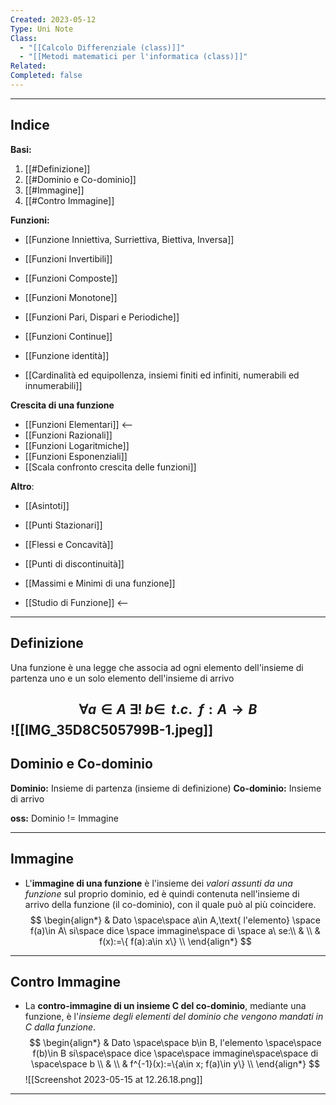 ```yaml
---
Created: 2023-05-12
Type: Uni Note
Class:
  - "[[Calcolo Differenziale (class)]]"
  - "[[Metodi matematici per l'informatica (class)]]"
Related: 
Completed: false
---
```

---
## Indice
**Basi:**
1. [[#Definizione]]
2. [[#Dominio e Co-dominio]]
3. [[#Immagine]]
4. [[#Contro Immagine]]

**Funzioni:**
- [[Funzione Inniettiva, Surriettiva, Biettiva, Inversa]]

- [[Funzioni Invertibili]]
- [[Funzioni Composte]] 
- [[Funzioni Monotone]]
- [[Funzioni Pari, Dispari e Periodiche]]
- [[Funzioni Continue]]
- [[Funzione identità]]
- [[Cardinalità ed equipollenza, insiemi finiti ed infiniti, numerabili ed innumerabili]]

**Crescita di una funzione**
- [[Funzioni Elementari]]  <--
- [[Funzioni Razionali]]
- [[Funzioni Logaritmiche]]
- [[Funzioni Esponenziali]]
- [[Scala confronto crescita delle funzioni]] 


**Altro**:
- [[Asintoti]]
- [[Punti Stazionari]]
- [[Flessi e Concavità]]
- [[Punti di discontinuità]]
- [[Massimi e Minimi di una funzione]]

- [[Studio di Funzione]]  <--

---
## Definizione
Una funzione è una legge che associa ad ogni elemento dell'insieme di partenza uno e un solo elemento dell'insieme di arrivo

$$ 
 \forall a\in A~\exists!~b\in ~~t.c.~~f:A \to B 
 $$
 ![[IMG_35D8C505799B-1.jpeg]]
---
## Dominio e Co-dominio
**Dominio:** Insieme di partenza (insieme di definizione)
**Co-dominio:** Insieme di arrivo

**oss:** Dominio != Immagine

---
## Immagine
- L'**immagine di una funzione** è l'insieme dei *valori assunti da una funzione* sul proprio dominio, ed è quindi contenuta nell'insieme di arrivo della funzione (il co-dominio), con il quale può al più coincidere.
$$
\begin{align*}
& Dato \space\space a\in A,\text{ l'elemento} \space f(a)\in A\ si\space dice \space immagine\space di \space a\ se:\\ 
& \\
& f(x):=\{ f(a):a\in x\} \\
\end{align*} $$

---
## Contro Immagine
- La **contro-immagine di un insieme C del co-dominio**, mediante una funzione, è l'*insieme degli elementi del dominio che vengono mandati in C dalla funzione*.
$$
\begin{align*}
& Dato \space\space b\in B, l'elemento \space\space f(b)\in B si\space\space dice \space\space immagine\space\space di \space\space b \\ 
& \\
& f^{-1}(x):=\{a\in x; f(a)\in y\} \\
\end{align*} $$
![[Screenshot 2023-05-15 at 12.26.18.png]]

---
